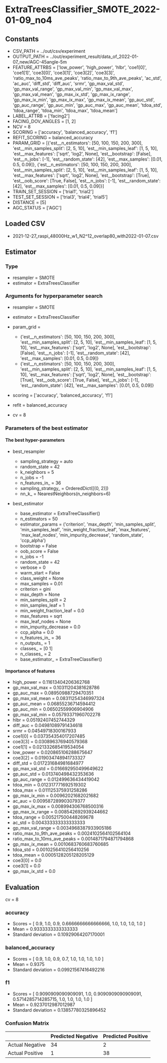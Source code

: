 # ExtraTreesClassifier_SMOTE_2022-01-09_no4
## Constants
- CSV_PATH = ../out/csv/experiment
- OUTPUT_PATH = ../out/experiment_result/data_of_2022-01-07_new/AGC-45angle-5m
- FEATURE_ATTRBS = ['low_power', 'high_power', 'hlbr', 'coe1[0]', 'coe1[1]', 'coe3[0]', 'coe3[1]', 'coe3[2]', 'coe3[3]', 'ratio_max_to_10ms_ave_peaks', 'ratio_max_to_9th_ave_peaks', 'ac_std', 'ac_auc', 'diff_std', 'diff_auc', 'srmr', 'gp_max_val_std', 'gp_max_val_range', 'gp_max_val_min', 'gp_max_val_max', 'gp_max_val_mean', 'gp_max_ix_std', 'gp_max_ix_range', 'gp_max_ix_min', 'gp_max_ix_max', 'gp_max_ix_mean', 'gp_auc_std', 'gp_auc_range', 'gp_auc_min', 'gp_auc_max', 'gp_auc_mean', 'tdoa_std', 'tdoa_range', 'tdoa_min', 'tdoa_max', 'tdoa_mean']
- LABEL_ATTRB = ['facing2']
- FACING_DOV_ANGLES = [1, 2]
- NCV = 8
- SCORING = ['accuracy', 'balanced_accuracy', 'f1']
- REFIT_SCORING = balanced_accuracy
- PARAM_GRID = [{'est__n_estimators': [50, 100, 150, 200, 300], 'est__min_samples_split': [2, 5, 10], 'est__min_samples_leaf': [1, 5, 10], 'est__max_features': ['sqrt', 'log2', None], 'est__bootstrap': [False], 'est__n_jobs': [-1], 'est__random_state': [42], 'est__max_samples': [0.01, 0.5, 0.09]}, {'est__n_estimators': [50, 100, 150, 200, 300], 'est__min_samples_split': [2, 5, 10], 'est__min_samples_leaf': [1, 5, 10], 'est__max_features': ['sqrt', 'log2', None], 'est__bootstrap': [True], 'est__oob_score': [True, False], 'est__n_jobs': [-1], 'est__random_state': [42], 'est__max_samples': [0.01, 0.5, 0.09]}]
- TRAIN_SET_SESSION = ['trial1', 'trial2']
- TEST_SET_SESSION = ['trial3', 'trial4', 'trial5']
- DISTANCE = [5]
- AGC_STATUS = ['AGC']

## Loaded CSV
- 2021-12-27_raspi_48000Hz_w1_N2^12_overlap80_with2022-01-07.csv

## Estimator
### Type
- resampler = SMOTE
- estimator = ExtraTreesClassifier

### Arguments for hyperparameter search
- resampler = SMOTE
- estimator = ExtraTreesClassifier
- param_grid = 
	- {'est__n_estimators': [50, 100, 150, 200, 300], 'est__min_samples_split': [2, 5, 10], 'est__min_samples_leaf': [1, 5, 10], 'est__max_features': ['sqrt', 'log2', None], 'est__bootstrap': [False], 'est__n_jobs': [-1], 'est__random_state': [42], 'est__max_samples': [0.01, 0.5, 0.09]}
	- {'est__n_estimators': [50, 100, 150, 200, 300], 'est__min_samples_split': [2, 5, 10], 'est__min_samples_leaf': [1, 5, 10], 'est__max_features': ['sqrt', 'log2', None], 'est__bootstrap': [True], 'est__oob_score': [True, False], 'est__n_jobs': [-1], 'est__random_state': [42], 'est__max_samples': [0.01, 0.5, 0.09]}

- scoring = ['accuracy', 'balanced_accuracy', 'f1']
- refit = balanced_accuracy
- cv = 8

### Parameters of the best estimator
#### The best hyper-parameters
- best_resampler
	- sampling_strategy = auto
	- random_state = 42
	- k_neighbors = 5
	- n_jobs = -1
	- n_features_in_ = 36
	- sampling_strategy_ = OrderedDict([(0, 2)])
	- nn_k_ = NearestNeighbors(n_neighbors=6)

- best_estimator
	- base_estimator = ExtraTreeClassifier()
	- n_estimators = 50
	- estimator_params = ('criterion', 'max_depth', 'min_samples_split', 'min_samples_leaf', 'min_weight_fraction_leaf', 'max_features', 'max_leaf_nodes', 'min_impurity_decrease', 'random_state', 'ccp_alpha')
	- bootstrap = False
	- oob_score = False
	- n_jobs = -1
	- random_state = 42
	- verbose = 0
	- warm_start = False
	- class_weight = None
	- max_samples = 0.01
	- criterion = gini
	- max_depth = None
	- min_samples_split = 2
	- min_samples_leaf = 1
	- min_weight_fraction_leaf = 0.0
	- max_features = sqrt
	- max_leaf_nodes = None
	- min_impurity_decrease = 0.0
	- ccp_alpha = 0.0
	- n_features_in_ = 36
	- n_outputs_ = 1
	- classes_ = [0 1]
	- n_classes_ = 2
	- base_estimator_ = ExtraTreeClassifier()

#### Importance of features
- high_power = 0.11613404206362768
- gp_max_val_max = 0.10311204381628786
- gp_auc_max = 0.08950988729470351
- gp_max_val_mean = 0.08311254346997324
- gp_auc_mean = 0.06855236714594412
- gp_auc_min = 0.06502559906904906
- gp_max_val_min = 0.05793371960702278
- hlbr = 0.05192407452744329
- diff_auc = 0.04981089791434618
- srmr = 0.04549718300167933
- coe1[0] = 0.037354354017207485
- coe3[3] = 0.030896376940579368
- coe1[1] = 0.021332685419534054
- low_power = 0.020865106288675647
- coe3[2] = 0.019034748941733327
- diff_std = 0.017231684981684977
- gp_max_val_std = 0.016692950499649622
- gp_auc_std = 0.013740498432353636
- gp_auc_range = 0.012499636434419042
- tdoa_min = 0.012317771692519302
- tdoa_max = 0.011125375931258286
- gp_max_ix_min = 0.00962021682021682
- ac_auc = 0.009587289903079377
- gp_max_ix_max = 0.008994306768500316
- gp_max_ix_range = 0.008542692939244662
- tdoa_range = 0.005217500448269678
- ac_std = 0.004333333333333333
- gp_max_val_range = 0.0034968387933905186
- ratio_max_to_9th_ave_peaks = 0.0024102564102564104
- ratio_max_to_10ms_ave_peaks = 0.0014871794871794868
- gp_max_ix_mean = 0.0010683760683760685
- tdoa_std = 0.0010256410256410256
- tdoa_mean = 0.0005128205128205129
- coe3[0] = 0.0
- coe3[1] = 0.0
- gp_max_ix_std = 0.0

## Evaluation
cv = 8
### accuracy
- Scores = [ 0.9, 1.0, 0.9, 0.6666666666666666, 1.0, 1.0, 1.0, 1.0 ]
- Mean = 0.9333333333333333
- Standard deviation = 0.10929064207170001

### balanced_accuracy
- Scores = [ 0.9, 1.0, 0.9, 0.7, 1.0, 1.0, 1.0, 1.0 ]
- Mean = 0.9375
- Standard deviation = 0.09921567416492216

### f1
- Scores = [ 0.9090909090909091, 1.0, 0.9090909090909091, 0.5714285714285715, 1.0, 1.0, 1.0, 1.0 ]
- Mean = 0.9237012987012987
- Standard deviation = 0.13857780325896452

### Confusion Matrix
|  | Predicted Negative | Predicted Positive |
| --- | --- | --- |
| Actual Negative | 34 | 2 |
| Actual Positive | 1 | 38 |

      